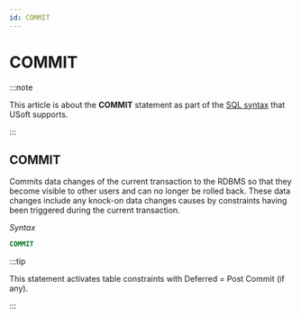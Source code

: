 ```yaml
---
id: COMMIT
---
```


# COMMIT




:::note

This article is about the **COMMIT** statement as part of the [SQL syntax](/docs/Modeller_and_Rules_Engine/SQL_syntax) that USoft supports.

:::

## **COMMIT**

Commits data changes of the current transaction to the RDBMS so that they become visible to other users and can no longer be rolled back. These data changes include any knock-on data changes causes by constraints having been triggered during the current transaction.

*Syntax*

```sql
COMMIT
```


:::tip

This statement activates table constraints with Deferred = Post Commit (if any).

:::
